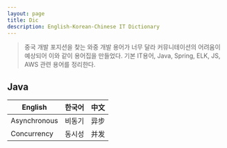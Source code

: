 ```yaml
---
layout: page
title: Dic
description: English-Korean-Chinese IT Dictionary
---
```


> 중국 개발 포지션을 찾는 와중 개발 용어가 너무 달라 커뮤니테이션의 어려움이 예상되어 이와 같이 용어집을 만들었다.
> 기본 IT용어, Java, Spring, ELK, JS, AWS 관련 용어를 정리한다.

## Java

| English | 한국어 | 中文 |
| ----------- | ----------- | -----------|
| Asynchronous | 비동기 | 异步 |
| Concurrency | 동시성 | 并发 |
